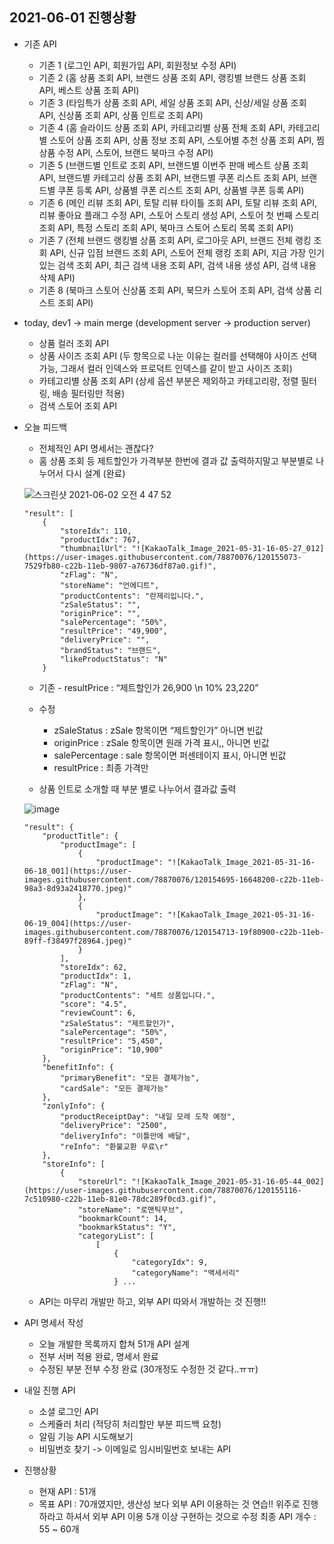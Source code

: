 ## 2021-06-01 진행상황

- 기존 API
    - 기존 1 (로그인 API, 회원가입 API, 회원정보 수정 API)
    - 기존 2 (홈 상품 조회 API, 브랜드 상품 조회 API, 랭킹별 브랜드 상품 조회 API, 베스트 상품 조회 API)
    - 기존 3 (타임특가 상품 조회 API, 세일 상품 조회 API, 신상/세일 상품 조회 API, 신상품 조회 API, 상품 인트로 조회 API)
    - 기존 4 (홈 슬라이드 상품 조회 API, 카테고리별 상품 전체 조회 API, 카테고리별 스토어 상품 조회 API, 상품 정보 조회 API, 스토어별 추천 상품 조회 API, 찜 상품 수정 API, 스토어, 브랜드 북마크 수정 API)
    - 기존 5 (브랜드별 인트로 조회 API, 브랜드별 이번주 판매 베스트 상품 조회 API, 브랜드별 카테고리 상품 조회 API, 브랜드별 쿠폰 리스트 조회 API, 브랜드별 쿠폰 등록 API, 상품별 쿠폰 리스트 조회 API, 상품별 쿠폰 등록 API)
    - 기존 6 (메인 리뷰 조회 API, 토탈 리뷰 타이틀 조회 API, 토탈 리뷰 조회 API, 리뷰 좋아요 플래그 수정 API, 스토어 스토리 생성 API, 스토어 첫 번째 스토리 조회 API, 특정 스토리 조회 API, 북마크 스토어 스토리 목록 조회 API)
    - 기존 7 (전체 브랜드 랭킹별 상품 조회 API, 로그아웃 API, 브랜드 전체 랭킹 조회 API, 신규 입점 브랜드 조회 API, 스토어 전체 랭킹 조회 API, 지금 가장 인기있는 검색 조회 API, 최근 검색 내용 조회 API, 검색 내용 생성 API, 검색 내용 삭제 API)
    - 기존 8 (북마크 스토어 신상품 조회 API, 북므카 스토어 조회 API, 검색 상품 리스트 조회 API)

- today, dev1 -> main merge (development server -> production server)
    - 상품 컬러 조회 API
    - 상품 사이즈 조회 API (두 항목으로 나눈 이유는 컬러를 선택해야 사이즈 선택 가능, 그래서 컬러 인덱스와 프로덕트 인덱스를 같이 받고 사이즈 조회)
    - 카테고리별 상품 조회 API (상세 옵션 부분은 제외하고 카테고리랑, 정렬 필터링, 배송 필터링만 적용)
    - 검색 스토어 조회 API

- 오늘 피드백
    - 전체적인 API 명세서는 괜찮다?
    - 홈 상품 조회 등 제트할인가 가격부분 한번에 결과 값 출력하지말고 부분별로 나누어서 다시 설계 (완료)

    ![스크린샷 2021-06-02 오전 4 47 52](https://user-images.githubusercontent.com/78870076/120384632-5d549380-c361-11eb-9451-f20ffb1796c9.png)
    ```
    "result": [
        {
            "storeIdx": 110,
            "productIdx": 767,
            "thumbnailUrl": "![KakaoTalk_Image_2021-05-31-16-05-27_012](https://user-images.githubusercontent.com/78870076/120155073-7529fb80-c22b-11eb-9807-a76736df87a0.gif)",
            "zFlag": "N",
            "storeName": "언에디트",
            "productContents": "란제리입니다.",
            "zSaleStatus": "",
            "originPrice": "",
            "salePercentage": "50%",
            "resultPrice": "49,900",
            "deliveryPrice": "",
            "brandStatus": "브랜드",
            "likeProductStatus": "N"
        }
    ```

    - 기존 - resultPrice : “제트할인가 26,900 \n 10% 23,220”
    - 수정
        - zSaleStatus : zSale 항목이면 “제트할인가” 아니면 빈값
        - originPrice : zSale 항목이면 원래 가격 표시,, 아니면 빈값
        - salePercentage : sale 항목이면 퍼센테이지 표시, 아니면 빈값
        - resultPrice : 최종 가격만

    - 상품 인트로 소개할 때 부분 별로 나누어서 결과값 출력
    
    ![image](https://user-images.githubusercontent.com/78870076/120384988-d48a2780-c361-11eb-93df-1839165595d1.png)

    ```
    "result": {
        "productTitle": {
            "productImage": [
                {
                    "productImage": "![KakaoTalk_Image_2021-05-31-16-06-18_001](https://user-images.githubusercontent.com/78870076/120154695-16648200-c22b-11eb-98a3-8d93a2418770.jpeg)"
                },
                {
                    "productImage": "![KakaoTalk_Image_2021-05-31-16-06-19_004](https://user-images.githubusercontent.com/78870076/120154713-19f80900-c22b-11eb-89ff-f38497f28964.jpeg)"
                }
            ],
            "storeIdx": 62,
            "productIdx": 1,
            "zFlag": "N",
            "productContents": "세트 상품입니다.",
            "score": "4.5",
            "reviewCount": 6,
            "zSaleStatus": "제트할인가",
            "salePercentage": "50%",
            "resultPrice": "5,450",
            "originPrice": "10,900"
        },
        "benefitInfo": {
            "primaryBenefit": "모든 결제가능",
            "cardSale": "모든 결제가능"
        },
        "zonlyInfo": {
            "productReceiptDay": "내일 모레 도착 예정",
            "deliveryPrice": "2500",
            "deliveryInfo": "이틀만에 배달",
            "reInfo": "환불교환 무료\r"
        },
        "storeInfo": [
            {
                "storeUrl": "![KakaoTalk_Image_2021-05-31-16-05-44_002](https://user-images.githubusercontent.com/78870076/120155116-7c510980-c22b-11eb-81e0-78dc289f0cd3.gif)",
                "storeName": "로맨틱무브",
                "bookmarkCount": 14,
                "bookmarkStatus": "Y",
                "categoryList": [
                    [
                        {
                            "categoryIdx": 9,
                            "categoryName": "액세서리"
                        } ...
    ```

    - API는 마무리 개발만 하고, 외부 API 따와서 개발하는 것 진행!!

- API 명세서 작성
    - 오늘 개발한 목록까지 합쳐 51개 API 설계
    - 전부 서버 적용 완료, 명세서 완료
    - 수정된 부분 전부 수정 완료 (30개정도 수정한 것 같다..ㅠㅠ)

- 내일 진행 API
    - 소셜 로그인 API
    - 스케쥴러 처리 (적당히 처리할만 부분 피드백 요청)
    - 알림 기능 API 시도해보기
    - 비밀번호 찾기 -> 이메일로 임시비밀번호 보내는 API

- 진행상황
    - 현재 API : 51개
    - 목표 API : 70개였지만, 생산성 보다 외부 API 이용하는 것 연습!! 위주로 진행하라고 하셔서 외부 API 이용 5개 이상 구현하는 것으로 수정 최종 API 개수 : 55 ~ 60개